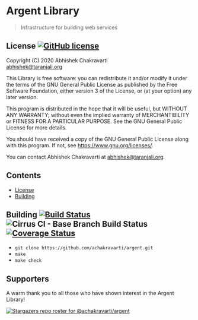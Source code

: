 # Argent Library
> Infrastructure for building web services

## License [![GitHub license](https://img.shields.io/github/license/achakravarti/argent.svg)](https://github.com/achakravarti/argent/blob/master/LICENSE)

Copyright (C) 2020 Abhishek Chakravarti  
<abhishek@taranjali.org>
 
This Library is free software: you can redistribute it and/or modify it under
the terms of the GNU General Public License as published by the Free Software
Foundation, either version 3 of the License, or (at your option) any later
version.

This program is distributed in the hope that it will be useful, but WITHOUT
ANY WARRANTY; without even the implied warranty of MERCHANTIBILITY or FITNESS
FOR A PARTICULAR PURPOSE. See the GNU General Public License for more
details.

You should have received a copy of the GNU General Public License along with
this program. If not, see <https://www.gnu.org/licenses/>.

You can contact Abhishek Chakravarti at <abhishek@taranjali.org>.


## Contents
- [License](#license)
- [Building](#building)


## Building [![Build Status](https://travis-ci.com/achakravarti/argent.svg?branch=master)](https://travis-ci.com/achakravarti/argent) ![Cirrus CI - Base Branch Build Status](https://img.shields.io/cirrus/github/achakravarti/argent?style=plastic) [![Coverage Status](https://coveralls.io/repos/github/achakravarti/argent/badge.svg?branch=master)](https://coveralls.io/github/achakravarti/argent?branch=master)
- `git clone https://github.com/achakravarti/argent.git`
- `make`
- `make check`


## Supporters
A warm thank you to all those who have shown interest in the Argent Library!

[![Stargazers repo roster for @achakravarti/argent](https://reporoster.com/stars/achakravarti/argent)](https://github.com/achakravarti/argent/stargazers)


